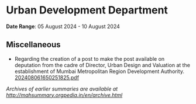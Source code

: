 # Urban Development Department

**Date Range**: 05 August 2024 - 10 August 2024


## Miscellaneous
- Regarding the creation of a post to make the post available on deputation from the cadre of Director, Urban Design and Valuation at the establishment of Mumbai Metropolitan Region Development Authority.\
  [202408061650251825.pdf](https://gr.maharashtra.gov.in/Site/Upload/Government%20Resolutions/English/202408061650251825.pdf)


*Archives of earlier summaries are available at http://mahsummary.orgpedia.in/en/archive.html*